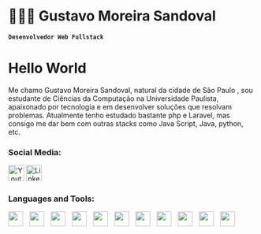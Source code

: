 # 👨🏻‍💻 Gustavo Moreira Sandoval

**`Desenvolvedor Web Fullstack`**
<h1> Hello World </h1>

Me chamo Gustavo Moreira Sandoval, natural da cidade de São Paulo , sou estudante de Ciências da Computação na Universidade Paulista, apaixonado por tecnologia e em desenvolver soluções que resolvam problemas. Atualmente tenho estudado bastante php e Laravel, mas consigo me dar bem com outras stacks como Java Script, Java, python, etc.

<h3 align="left">Social Media:</h3>
<p align="left">
  <a align="center" href="https://www.youtube.com/@gustavosandoval8044"><img width="32px" alt="Youtube" title="Youtube" src="https://i.imgur.com/qiXu7b2.png"/></a>
  <a align="center" href="https://www.linkedin.com/in/gustavo-sandoval-a961302a1/"><img width="32px" style="color=blue;" alt="LinkedIn" title="LinkedIn" src="https://i.imgur.com/yRpa1dQ.png](https://cdn.jsdelivr.net/gh/devicons/devicon@latest/icons/linkedin/linkedin-original.svg"/></a>
</p>


<h3 align="left">Languages and Tools:</h3>

<img 
align="left"
width="30px"
style="padding-right: 10px;"
src="https://cdn.jsdelivr.net/gh/devicons/devicon@latest/icons/html5/html5-original.svg" />
        
<img 
align="left"
width="30px"
style="padding-right: 10px;"
src="https://cdn.jsdelivr.net/gh/devicons/devicon@latest/icons/css3/css3-original.svg" />


<img
align="left"
width="30px"
style="padding-right: 10px;"
src="https://cdn.jsdelivr.net/gh/devicons/devicon@latest/icons/tailwindcss/tailwindcss-original.svg" />

<img
align="left"
width="30px"
style="padding-right: 10px;"
src="https://cdn.jsdelivr.net/gh/devicons/devicon@latest/icons/bootstrap/bootstrap-original.svg" />
        
                
<img 
align="left"
width="30px"
style="padding-right: 10px;"
src="https://cdn.jsdelivr.net/gh/devicons/devicon@latest/icons/javascript/javascript-original.svg" />

<img 
align="left"
width="30px"
style="padding-right: 10px;"
src="https://cdn.jsdelivr.net/gh/devicons/devicon@latest/icons/react/react-original.svg" />


<img 
align="left"
width="30px"
style="padding-right: 10px;"
src="https://cdn.jsdelivr.net/gh/devicons/devicon@latest/icons/nextjs/nextjs-original.svg" />
        

<img
align="left"
width="30px"
style="padding-right: 10px;"
src="https://cdn.jsdelivr.net/gh/devicons/devicon@latest/icons/php/php-original.svg" />

<img 
align="left"
width="30px"
style="padding-right: 10px;"
src="https://cdn.jsdelivr.net/gh/devicons/devicon@latest/icons/laravel/laravel-original.svg" />
                  


<img
align="left"
width="30px"
style="padding-right: 10px;"
src="https://cdn.jsdelivr.net/gh/devicons/devicon@latest/icons/livewire/livewire-original-wordmark.svg" />
        
<img 
align="left"
width="30px"
style="padding-right: 10px;"
src="https://cdn.jsdelivr.net/gh/devicons/devicon@latest/icons/mysql/mysql-original-wordmark.svg" />
          

